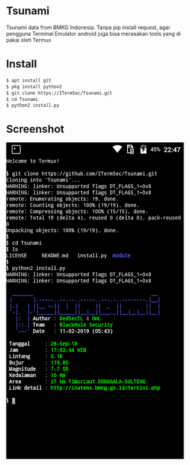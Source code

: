 # Tsunami
Tsunami data from BMKG Indonesia. Tanpa pip install request, agar pengguna Terminal Emulator android juga bisa merasakan tools yang di pakai oleh Termux
# Install
```bash
$ apt install git
$ pkg install python2
$ git clone https://ITermSec/Tsunami.git
$ cd Tsunami
$ python2 install.py
```
# Screenshot
<img src="Tsunami.png"/>
